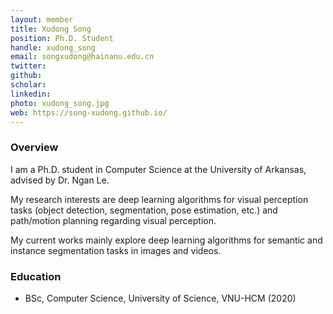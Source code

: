 ```yaml
---
layout: member
title: Xudong Song
position: Ph.D. Student
handle: xudong_song
email: songxudong@hainanu.edu.cn
twitter:
github: 
scholar: 
linkedin: 
photo: xudong_song.jpg
web: https://song-xudong.github.io/
---
```


### Overview
I am a Ph.D. student in Computer Science at the University of Arkansas, advised by Dr. Ngan Le. 

My research interests are deep learning algorithms for visual perception tasks (object detection, segmentation, pose estimation, etc.) and path/motion planning regarding visual perception.

My current works mainly explore deep learning algorithms for semantic and instance segmentation tasks in images and videos.

### Education
- BSc, Computer Science, University of Science, VNU-HCM (2020)